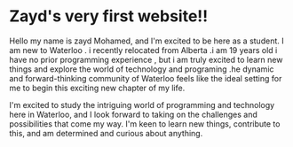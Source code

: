 <html>
<head>
 <title>welcome to Zayd mohamed first website</title>
</head>
</body>
<h1>Zayd's very first website!! </H1>
<!-- Author: Zayd Mohamed -->
<!-- Email: zmohamed9021@conestogac.on.ca -->

<p>Hello my name is zayd Mohamed, and I'm excited to be here as a student. I am new to Waterloo . i recently relocated from Alberta .i am 19 years old i have no prior programming experience , but i am truly excited to learn new things and explore the world of technology and programing .he dynamic and forward-thinking community of Waterloo feels like the ideal setting for me to begin this exciting new chapter of my life.</p>


<P>I'm excited to study the intriguing world of programming and technology here in Waterloo, and I look forward to taking on the challenges and possibilities that come my way. I'm keen to learn new things, contribute to this, and am determined and curious about anything.</P>


</body>
  
</html>

